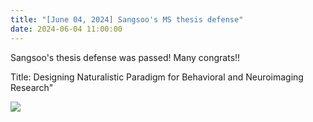 ```yaml
---
title: "[June 04, 2024] Sangsoo's MS thesis defense"
date: 2024-06-04 11:00:00
---
```


Sangsoo's thesis defense was passed! Many congrats!!

Title: Designing Naturalistic Paradigm for Behavioral and Neuroimaging Research"

![](http://bspl.korea.ac.kr/Board/Lab_News/2024/JSS_thesis_defense_presentation_final_titlepage.jpg)
